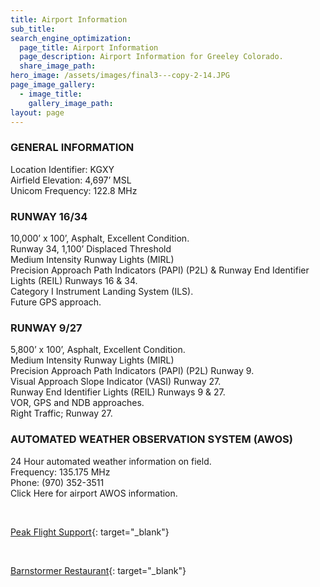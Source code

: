 ```yaml
---
title: Airport Information
sub_title:
search_engine_optimization:
  page_title: Airport Information
  page_description: Airport Information for Greeley Colorado.
  share_image_path:
hero_image: /assets/images/final3---copy-2-14.JPG
page_image_gallery:
  - image_title:
    gallery_image_path:
layout: page
---
```


### GENERAL INFORMATION

Location Identifier: KGXY<br>Airfield Elevation: 4,697’ MSL<br>Unicom Frequency: 122.8 MHz

### RUNWAY 16/34

10,000’ x 100’, Asphalt, Excellent Condition.<br>Runway 34, 1,100’ Displaced Threshold<br>Medium Intensity Runway Lights (MIRL)<br>Precision Approach Path Indicators (PAPI) (P2L) & Runway End Identifier Lights (REIL) Runways 16 & 34.<br>Category I Instrument Landing System (ILS).<br>Future GPS approach.

### RUNWAY 9/27

5,800’ x 100’, Asphalt, Excellent Condition.<br>Medium Intensity Runway Lights (MIRL)<br>Precision Approach Path Indicators (PAPI) (P2L) Runway 9.<br>Visual Approach Slope Indicator (VASI) Runway 27.<br>Runway End Identifier Lights (REIL) Runways 9 & 27.<br>VOR, GPS and NDB approaches.<br>Right Traffic; Runway 27.

### AUTOMATED WEATHER OBSERVATION SYSTEM (AWOS)

24 Hour automated weather information on field.<br>Frequency: 135.175 MHz<br>Phone: (970) 352-3511<br>Click Here for airport AWOS information.

&nbsp;

[Peak Flight Support](http://www.gxy.net/peak-flight-support.html){: target="_blank"}

&nbsp;

[Barnstormer Restaurant](http://barnstormerrestaurant.com/){: target="_blank"}

&nbsp;